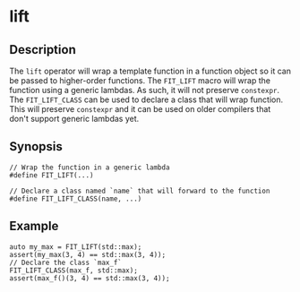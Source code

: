 lift
====

Description
-----------

The `lift` operator will wrap a template function in a function object so it
can be passed to higher-order functions. The `FIT_LIFT` macro will wrap the
function using a generic lambdas. As such, it will not preserve `constexpr`.
The `FIT_LIFT_CLASS` can be used to declare a class that will wrap function.
This will preserve `constexpr` and it can be used on older compilers that
don't support generic lambdas yet.

Synopsis
--------

    // Wrap the function in a generic lambda
    #define FIT_LIFT(...)

    // Declare a class named `name` that will forward to the function
    #define FIT_LIFT_CLASS(name, ...)

Example
-------

    auto my_max = FIT_LIFT(std::max);
    assert(my_max(3, 4) == std::max(3, 4));
    // Declare the class `max_f`
    FIT_LIFT_CLASS(max_f, std::max);
    assert(max_f()(3, 4) == std::max(3, 4));

